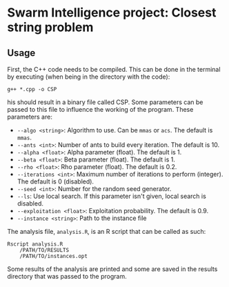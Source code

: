 # Swarm Intelligence project: Closest string problem

## Usage

First, the C++ code needs to be compiled. This can be done in the terminal by executing (when being in the directory with the code):
```
g++ *.cpp -o CSP
```
his should result in a binary file called CSP. Some parameters can be passed to this file to influence the working of the program. These parameters are:
- `--algo <string>`: Algorithm to use. Can be `mmas` or `acs`. The default is `mmas`.
- `--ants <int>`: Number of ants to build every iteration. The default is 10.
- `--alpha <float>`: Alpha parameter (float). The default is 1.
- `--beta <float>`: Beta parameter (float). The default is 1.
- `--rho <float>`: Rho parameter (float). The default is 0.2.
- `--iterations <int>`: Maximum number of iterations to perform (integer). The default is 0 (disabled).
- `--seed <int>`: Number for the random seed generator.
- `--ls`: Use local search. If this parameter isn't given, local search is disabled.
- `--exploitation <float>`: Exploitation probability. The default is 0.9.
- `--instance <string>`: Path to the instance file

The analysis file, `analysis.R`, is an R script that can be called as such:
```
Rscript analysis.R
    /PATH/TO/RESULTS
    /PATH/TO/instances.opt
```
Some results of the analysis are printed and some are saved in the results directory that was passed to the program.

